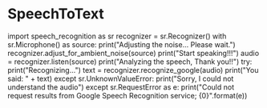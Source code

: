 # SpeechToText
import speech_recognition as sr
recognizer = sr.Recognizer()
with sr.Microphone() as source:
    print("Adjusting the noise... Please wait.")
    recognizer.adjust_for_ambient_noise(source)
    print("Start speaking!!!")
    audio = recognizer.listen(source)
    print("Analyzing the speech, Thank you!!")
try:
    print("Recognizing...")
    text = recognizer.recognize_google(audio)
    print("You said: " + text)
except sr.UnknownValueError:
    print("Sorry, I could not understand the audio")
except sr.RequestError as e:
    print("Could not request results from Google Speech Recognition service; {0}".format(e))
